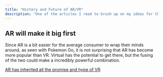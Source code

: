```yaml
---
title: "History and Future of AR/VR"
description: "One of the articles I read to brush up on my ideas for the conference"
---
```


## AR will make it big first
Since AR is a bit easier for the average consumer to wrap their minds around, as seen with Pokemon Go, it is not surprising that AR has become more popular than VR. Virtual has the potential to get there, but the fusing of the two could make a incredibly powerful combination.

[AR has inherited all the promise and hype of VR](https://www.theverge.com/2018/1/18/16906640/ar-vr-promise-hype-microsoft-hololens-google-glass-ces-2018)
